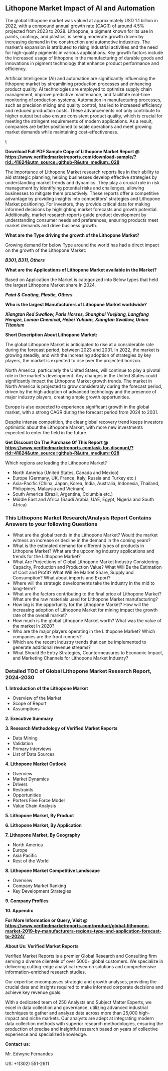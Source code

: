 <h2>Lithopone Market Impact of AI and Automation</h2><p>The global lithopone market was valued at approximately USD 1.1 billion in 2022, with a compound annual growth rate (CAGR) of around 4.5% projected from 2023 to 2028. Lithopone, a pigment known for its use in paints, coatings, and plastics, is seeing moderate growth driven by increasing demand in the construction and automotive industries. The market's expansion is attributed to rising industrial activities and the need for high-quality pigments in various applications. Key growth factors include the increased usage of lithopone in the manufacturing of durable goods and innovations in pigment technology that enhance product performance and efficiency.</p><p>Artificial Intelligence (AI) and automation are significantly influencing the lithopone market by streamlining production processes and enhancing product quality. AI technologies are employed to optimize supply chain management, improve predictive maintenance, and facilitate real-time monitoring of production systems. Automation in manufacturing processes, such as precision mixing and quality control, has led to increased efficiency and reduced production costs. These advancements not only contribute to higher output but also ensure consistent product quality, which is crucial for meeting the stringent requirements of modern applications. As a result, companies are better positioned to scale operations and meet growing market demands while maintaining cost-effectiveness.</p>t</p><p id="" class=""><strong>Download Full PDF Sample Copy of Lithopone Market Report @ <a href="https://www.verifiedmarketreports.com/download-sample/?rid=41624&utm_source=github-R&utm_medium=028" target="_blank">https://www.verifiedmarketreports.com/download-sample/?rid=41624&utm_source=github-R&utm_medium=028</a></strong></p><p>The importance of&nbsp;Lithopone Market research reports lies in their ability to aid strategic planning, helping businesses develop effective strategies by understanding market trends and dynamics. They play a crucial role in risk management by identifying potential risks and challenges, allowing businesses to mitigate them proactively. These reports offer a competitive advantage by providing insights into competitors' strategies and Lithopone Market positioning. For investors, they provide critical data for making informed decisions by highlighting market forecasts and growth potential. Additionally, market research reports guide product development by understanding consumer needs and preferences, ensuring products meet market demands and drive business growth.</p><p><strong>What are the&nbsp;Type driving the growth of the Lithopone Market?</strong></p><p id="" class="">Growing demand for below Type around the world has had a direct impact on the growth of the Lithopone Market:</p><em><strong>B301, B311, Others</strong></em></p><strong>What are the&nbsp;Applications&nbsp;of Lithopone Market available in the Market?</strong></p><p id="" class="">Based on Application the Market is categorized into Below types that held the largest Lithopone Market share In 2024.</p><em><strong>Paint & Coating, Plastic, Others</strong></em></p><strong>Who is the largest Manufacturers of Lithopone Market worldwide?</strong></p><p><em><strong>Xiangtan Red Swallow, Paris Horses, Shanghai Yuejiang, Langfang Hengze, Loman Chemical, Hebei Yuhuan, Xiangtan Swallow, Union Titanium</strong></em></p><p id="" class=""><strong>Short Description About Lithopone Market:</strong></p><p>The global Lithopone Market is anticipated to rise at a considerable rate during the forecast period, between 2023 and 2031. In 2022, the market is growing steadily, and with the increasing adoption of strategies by key players, the market is expected to rise over the projected horizon.</p><p>North America, particularly the United States, will continue to play a pivotal role in the market's development. Any changes in the United States could significantly impact the Lithopone Market growth trends. The market in North America is projected to grow considerably during the forecast period, driven by the high adoption of advanced technology and the presence of major industry players, creating ample growth opportunities.</p><p>Europe is also expected to experience significant growth in the global market, with a strong CAGR during the forecast period from 2024 to 2031.</p><p>Despite intense competition, the clear global recovery trend keeps investors optimistic about the Lithopone Market, with more new investments expected to enter the field in the future.</p><p id="" class=""><strong>Get Discount On The Purchase Of This Report @ <a href="https://www.verifiedmarketreports.com/ask-for-discount/?rid=41624&utm_source=github-R&utm_medium=028" target="_blank">https://www.verifiedmarketreports.com/ask-for-discount/?rid=41624&utm_source=github-R&utm_medium=028</a></strong></p>Which regions are leading the Lithopone Market?</p><ul><li>North America (United States, Canada and Mexico)</li><li>Europe (Germany, UK, France, Italy, Russia and Turkey etc.)</li><li>Asia-Pacific (China, Japan, Korea, India, Australia, Indonesia, Thailand, Philippines, Malaysia and Vietnam)</li><li>South America (Brazil, Argentina, Columbia etc.)</li><li>Middle East and Africa (Saudi Arabia, UAE, Egypt, Nigeria and South Africa)</li></ul><h3 id="" class="">This Lithopone Market Research/Analysis Report Contains Answers to your following Questions</h3><ul><li>What are the global trends in the Lithopone Market? Would the market witness an increase or decline in the demand in the coming years?</li><li>What is the estimated demand for different types of products in Lithopone Market? What are the upcoming industry applications and trends for the Lithopone Market?</li><li>What Are Projections of Global Lithopone Market Industry Considering Capacity, Production and Production Value? What Will Be the Estimation of Cost and Profit? What Will Be Market Share, Supply and Consumption? What about imports and Export?</li><li>Where will the strategic developments take the industry in the mid to long-term?</li><li>What are the factors contributing to the final price of Lithopone Market? What are the raw materials used for Lithopone Market manufacturing?</li><li>How big is the opportunity for the Lithopone Market? How will the increasing adoption of Lithopone Market for mining impact the growth rate of the overall market?</li><li>How much is the global Lithopone Market worth? What was the value of the market In 2020?</li><li>Who are the major players operating in the Lithopone Market? Which companies are the front runners?</li><li>Which are the recent industry trends that can be implemented to generate additional revenue streams?</li><li>What Should Be Entry Strategies, Countermeasures to Economic Impact, and Marketing Channels for Lithopone Market Industry?</li></ul><h3 id="" class="">Detailed TOC of Global Lithopone Market Research Report, 2024-2030</h3><p id="" class=""><strong>1. Introduction of the Lithopone Market</strong></p><ul><li>Overview of the Market</li><li>Scope of Report</li><li>Assumptions</li></ul><p id="" class=""><strong>2. Executive Summary</strong></p><p id="" class=""><strong>3. Research Methodology of Verified Market Reports</strong></p><ul><li>Data Mining</li><li>Validation</li><li>Primary Interviews</li><li>List of Data Sources</li></ul><p id="" class=""><strong>4. Lithopone Market Outlook</strong></p><ul><li>Overview</li><li>Market Dynamics</li><li>Drivers</li><li>Restraints</li><li>Opportunities</li><li>Porters Five Force Model</li><li>Value Chain Analysis</li></ul><p id="" class=""><strong>5. Lithopone Market, By Product</strong></p><p id="" class=""><strong>6. Lithopone Market, By Application</strong></p><p id="" class=""><strong>7. Lithopone Market, By Geography</strong></p><ul><li>North America</li><li>Europe</li><li>Asia Pacific</li><li>Rest of the World</li></ul><p id="" class=""><strong>8. Lithopone Market Competitive Landscape</strong></p><ul><li>Overview</li><li>Company Market Ranking</li><li>Key Development Strategies</li></ul><p id="" class=""><strong>9. Company Profiles</strong></p><p id="" class=""><strong>10. Appendix</strong></p><p id="" class=""><strong>For More Information or Query, Visit @ <a href="https://www.verifiedmarketreports.com/product/global-lithopone-market-2019-by-manufacturers-regions-type-and-application-forecast-to-2024/" target="_blank">https://www.verifiedmarketreports.com/product/global-lithopone-market-2019-by-manufacturers-regions-type-and-application-forecast-to-2024/</a></strong></p><p id="" class=""><strong>About Us: Verified Market Reports</strong></p><p id="" class="">Verified Market Reports is a premier Global Research and Consulting firm serving a diverse clientele of over 5000+ global customers. We specialize in delivering cutting-edge analytical research solutions and comprehensive information-enriched research studies.</p><p id="" class="">Our expertise encompasses strategic and growth analyses, providing the crucial data and insights required to make informed corporate decisions and achieve key revenue goals.</p><p id="" class="">With a dedicated team of 250 Analysts and Subject Matter Experts, we excel in data collection and governance, utilizing advanced industrial techniques to gather and analyze data across more than 25,000 high-impact and niche markets. Our analysts are adept at integrating modern data collection methods with superior research methodologies, ensuring the production of precise and insightful research based on years of collective experience and specialized knowledge.</p><p id="" class=""><strong>Contact us:</strong></p><p id="" class="">Mr. Edwyne Fernandes</p><p id="" class="">US: +1(302) 551-2611</p>